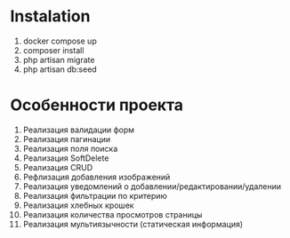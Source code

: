 # Instalation
1. docker compose up
2. composer install
3. php artisan migrate
4. php artisan db:seed

# Особенности проекта

1. Реализация валидации форм
2. Реализация пагинации
3. Реализация поля поиска
4. Реализация SoftDelete 
5. Реализация CRUD
6. Рефлизация добавления изображений
7. Реализация уведомлений о добавлении/редактировании/удалении
8. Реализация фильтрации по критерию
9. Реализация хлебных крошек
10. Реализация количества просмотров страницы
11. Реализация мультиязычности (статическая информация)
